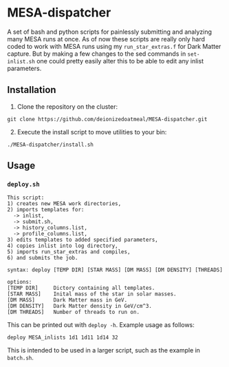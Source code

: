 # MESA-dispatcher
A set of bash and python scripts for painlessly submitting and analyzing many MESA runs at once.
As of now these scripts are really only hard coded to work with MESA runs using my `run_star_extras.f` for Dark Matter capture.
But by making a few changes to the sed commands in `set-inlist.sh` one could pretty easily alter this to be able to edit any inlist parameters. 

## Installation
1) Clone the repository on the cluster:
```
git clone https://github.com/deionizedoatmeal/MESA-dispatcher.git
```
2) Execute the install script to move utilities to your bin:
```
./MESA-dispatcher/install.sh
```

## Usage
### `deploy.sh`
```
This script:
1) creates new MESA work directories,
2) imports templates for:
  -> inlist,
  -> submit.sh,
  -> history_columns.list,
  -> profile_columns.list,
3) edits templates to added specified parameters,
4) copies inlist into log directory,
5) imports run_star_extras and compiles,
6) and submits the job.

syntax: deploy [TEMP DIR] [STAR MASS] [DM MASS] [DM DENSITY] [THREADS]

options:
[TEMP DIR]     Dictory containing all templates.
[STAR MASS]    Inital mass of the star in solar masses.
[DM MASS]      Dark Matter mass in GeV.
[DM DENSITY]   Dark Matter density in GeV/cm^3.
[DM THREADS]   Number of threads to run on.
```
This can be printed out with `deploy -h`.
Example usage as follows:
```
deploy MESA_inlists 1d1 1d11 1d14 32
```
This is intended to be used in a larger script, such as the example in `batch.sh`.

